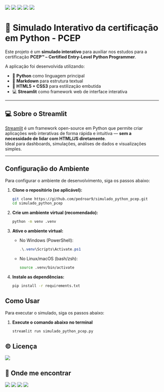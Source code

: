 <img src="https://img.shields.io/badge/Python-4584b6?style=for-the-badge&logo=python&logoColor=FFDE57"/> <img src="https://img.shields.io/badge/Streamlit-%23FE4B4B.svg?style=for-the-badge&logo=streamlit&logoColor=white"/> <img src="https://img.shields.io/badge/markdown-%23000000.svg?style=for-the-badge&logo=markdown&logoColor=white"/> <img src="https://img.shields.io/badge/html5-%23E34F26.svg?style=for-the-badge&logo=html5&logoColor=white"/> <img src="https://img.shields.io/badge/css3-%231572B6.svg?style=for-the-badge&logo=css3&logoColor=white"/>


# 🐍 Simulado Interativo da certificação em Python - PCEP

Este projeto é um **simulado interativo** para auxiliar nos estudos para a certificação **PCEP™ – Certified Entry-Level Python Programmer**.

A aplicação foi desenvolvida utilizando:

- 🐍 **Python** como linguagem principal
- 📄 **Markdown** para estrutura textual
- 🎨 **HTML5 + CSS3** para estilização embutida
- 💻 **Streamlit** como framework web de interface interativa

---

## 💻 Sobre o Streamlit

[Streamlit](https://streamlit.io/) é um framework open-source em Python que permite criar aplicações web interativas de forma rápida e intuitiva — **sem a necessidade de lidar com HTML/JS diretamente**.  
Ideal para dashboards, simulações, análises de dados e visualizações simples.

---



## Configuração do Ambiente

Para configurar o ambiente de desenvolvimento, siga os passos abaixo:

1.  **Clone o repositório (se aplicável):**
    ```bash
    git clone https://github.com/pedroar9/simulado_python_pcep.git
    cd simulado_python_pcep
    ```

2.  **Crie um ambiente virtual (recomendado):**
    ```bash
    python -m venv .venv
    ```

3.  **Ative o ambiente virtual:**
    *   No Windows (PowerShell):
        ```powershell
        .\.venv\Scripts\Activate.ps1
        ```
    *   No Linux/macOS (bash/zsh):
        ```bash
        source .venv/bin/activate
        ```

4.  **Instale as dependências:**
    ```bash
    pip install -r requirements.txt
    ```

## Como Usar

Para executar o simulado, siga os passos abaixo:

1. **Execute o comando abaixo no terminal**  
    ```bash 
    streamlit run simulado_python_pcep.py
    ```

## © Licença

![](https://img.shields.io/github/license/aaamenezes/demenezescast?style=for-the-badge)

## 📍 Onde me encontrar

<div>
<a href="https://github.com/pedroar9/" target="_blank"><img src="https://img.shields.io/badge/GitHub-100000?style=for-the-badge&logo=github&logoColor=white" target="_blank"></a>
<a href="mailto:pedrocarlos.assis@gmail.com)"><img src="https://img.shields.io/badge/-Gmail-red?style=for-the-badge&logo=gmail&logoColor=white" target="_blank"></a>
<a href="https://www.linkedin.com/in/pedrocarlos-assis/"><img src="https://img.shields.io/badge/LinkedIn-0077B5?style=for-the-badge&logo=linkedin&logoColor=white" target="_blank"></a>
<a href="https://www.youtube.com/@pedroar9"><img src="https://img.shields.io/badge/YouTube-FF0000?style=for-the-badge&logo=youtube&logoColor=white" target="_blank"></a>
</div>